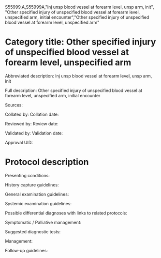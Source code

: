 S55999,A,S55999A,"Inj unsp blood vessel at forearm level, unsp arm, init", "Other specified injury of unspecified blood vessel at forearm level, unspecified arm, initial encounter","Other specified injury of unspecified blood vessel at forearm level, unspecified arm"
# Category title: Other specified injury of unspecified blood vessel at forearm level, unspecified arm

Abbreviated description: Inj unsp blood vessel at forearm level, unsp arm, init

Full description: Other specified injury of unspecified blood vessel at forearm level, unspecified arm, initial encounter

Sources:

Collated by:
Collation date:

Reviewed by:
Review date:

Validated by:
Validation date:

Approval UID:

# Protocol description

Presenting conditions:

History capture guidelines:

General examination guidelines:

Systemic examination guidelines:

Possible differential diagnoses with links to related protocols:

Symptomatic / Palliative management:

Suggested diagnostic tests:

Management:

Follow-up guidelines:
